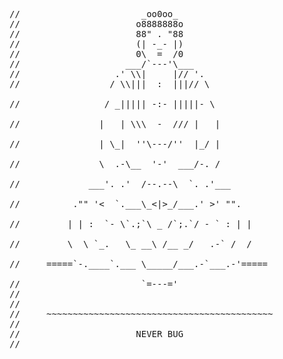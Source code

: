 <pre>
//                       _oo0oo_
//                      o8888888o
//                      88" . "88
//                      (| -_- |)
//                      0\  =  /0
//                    ___/`---'\___
//                  .' \\|     |// '.
//                 / \\|||  :  |||// \<br/>
//                / _||||| -:- |||||- \<br/>
//               |   | \\\  -  /// |   |<br/>
//               | \_|  ''\---/''  |_/ |<br/>
//               \  .-\__  '-'  ___/-. /<br/>
//             ___'. .'  /--.--\  `. .'___<br/>
//          ."" '<  `.___\_<|>_/___.' >' "".<br/>
//         | | :  `- \`.;`\ _ /`;.`/ - ` : | |<br/>
//         \  \ `_.   \_ __\ /__ _/   .-` /  /<br/>
//     =====`-.____`.___ \_____/___.-`___.-'=====<br/>
//                       `=---='
//
//
//     ~~~~~~~~~~~~~~~~~~~~~~~~~~~~~~~~~~~~~~~~~~~
//
//                      NEVER BUG
//
</pre>
